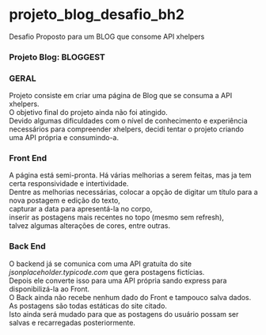 # projeto_blog_desafio_bh2
Desafio Proposto para um BLOG que consome API xhelpers
### Projeto Blog: **BLOGGEST** 

### GERAL  
Projeto consiste em criar uma página de Blog que se consuma a API xhelpers.  
O objetivo final do projeto ainda não foi atingido.  
Devido algumas dificuldades com o nível de conhecimento e experiência necessários para compreender xhelpers, decidi tentar o projeto criando uma API própria e consumindo-a.  

### Front End  
A página está semi-pronta. Há várias melhorias a serem feitas, mas ja tem certa responsividade e intertividade.  
Dentre as melhorias necessárias, colocar a opção de digitar um título para a nova postagem e edição do texto,  
capturar a data para apresentá-la no corpo,  
inserir as postagens mais recentes no topo (mesmo sem refresh),  
talvez algumas alterações de cores, entre outras.  

### Back End  
O backend já se comunica com uma API gratuíta do site *jsonplaceholder.typicode.com* que gera postagens fictícias.  
Depois ele converte isso para uma API própria sando express para disponibilizá-la ao Front.  
O Back ainda não recebe nenhum dado do Front e tampouco salva dados. As postagens são todas estáticas do site citado.  
Isto ainda será mudado para que as postagens do usuário possam ser salvas e recarregadas posteriormente.  

